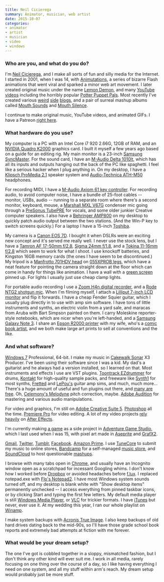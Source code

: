 ```yaml
---
title: Neil Cicierega
summary: Animator, musician, web artist
date: 2015-10-07
categories:
- animator
- artist
- musician
- video
- windows
---
```


### Who are you, and what do you do?

I'm [Neil Cicierega](http://www.neilcic.com/ "Neil's website."), and I make all sorts of fun and silly media for the Internet. I started in 2001, when I was 14, with [Animutations](http://www.animutation.com/ "Neil's Flash animations."), a series of bizarre Flash animations that went viral and sparked a minor web art movement. I later created original music under the name [Lemon Demon](http://www.lemondemon.com/ "Neil's music."), and many [YouTube videos](https://www.youtube.com/user/NeilCicierega "Neil's YouTube videos.") including the horribly popular [Potter Puppet Pals](https://www.youtube.com/watch?v=Tx1XIm6q4r4 "Neil's Harry Potter puppet video."). Most recently I've created various [weird](http://www.windows95tips.com/ "Neil's serious Windows 95 tips.") [side](http://outslide.tumblr.com/ "Neil's SlideShare image collection.") [blogs](http://google-suggest.tumblr.com/ "Neil's collection og Google search suggestions."), and a pair of surreal mashup albums called [Mouth Sounds](http://www.neilcic.com/mouthsounds "Neil's mashup album.") and [Mouth Silence](http://www.neilcic.com/mouthsilence "Neil's other mashup album.").

I continue to make original music, YouTube videos, and animated GIFs. I have a Patreon [right here](https://www.patreon.com/NeilC "Neil's Patreon account.").

### What hardware do you use?

My computer is a PC with an Intel Core i7 920 2.66G, 12GB of RAM, and an [NVIDIA Quadro K2000][quadro-k2000] graphics card. I built it myself a few years ago based on a guide for an editing rig. My main monitor is a 23-inch [Samsung SyncMaster][syncmaster-2343bwx]. For the sound card, I have an [M-Audio Delta 1010lt][delta-1010lt], which has all its inputs and outputs hanging out the back of the PC like spaghetti. I feel like a serious hacker when I plug anything in. On my desktop, I have a [Klipsch ProMedia 2.1][promedia-2.1] speaker system and [Audio-Technica ATH-M50][ath-m50] headphones.

For recording MIDI, I have a [M-Audio Axiom 61 key controller][axiom-61]. For recording audio, to avoid computer noise, I have a bundle of 25-foot cables -- monitor, USBs, audio -- running to a separate room where there's a second monitor, keyboard, mouse, a [Marshall MXL V67G][mxl-v67g] condenser mic going through a [PreSonus TubePRE][tubepre] for vocals, and some older junkier Creative computer speakers. I also have a [Behringer AMP800][amp800] on my desktop to quickly patch audio output between the two stations. (And the Win-P key to switch screens quickly.) For a laptop I have a 15-inch [Toshiba][satellite-radius-p55w-b5318].

My camera is a [Canon EOS 7D][eos-7d]. I bought it when DSLRs were an
exciting new concept and it's served me really well. I never use the stock lens, but I have a [Tamron AF 17-50mm f/2.8][af-17-50mm-f2.8-xr-di-ii-ld], [Sigma 24mm f/1.8][24mm-f1.8-ex-dg], and a [Tokina 11-16mm f/2.8][11-16mm-f2.8-at-x116-pro-dx] which seem to work for what I shoot. I use knockoff batteries, and Kingston 16GB memory cards (the ones I have seem to be discontinued.) My tripod is a [Manfrotto 701HDV head][701hdv-pro-fluid-video-mini-head] on [055XPROB legs][055xprob], which have a neat feature for pointing the camera straight down at the floor which can come in handy for things like animation. I have a wall with a [green screen][chroma-key-green] pinned up. For lights I usually just use cheap clamp lights.

For portable audio recording I use a [Zoom H4n digital recorder][h4n], and a [Rode NTG2 shotgun mic][ntg2]. When I'm filming myself, I attach a [Lilliput 7-inch LCD monitor][668gl-70np-h-y] and flip it forwards. I have a cheap Fender Squier guitar, which I usually plug directly in to use with amp sim software. I have tons of little instruments and synths, an electric violin from a yard sale, and maracas from Aruba with Bart Simpson painted on them. I carry Moleskine reporter-style notebooks, which are nicer when you're left-handed, and a [Samsung Galaxy Note 3][galaxy-note-3]. I share an [Epson R2000 printer][stylus-photo-r2000] with my wife, who's a [comic book artist](http://www.mingdoyle.com/ "Ming's website."), and we both make large art prints to sell at conventions and the like.

### And what software?

[Windows 7][windows-7] Professional, 64-bit. I make my music in [Cakewalk Sonar][sonar] X3 Producer. I've been using their software since I was a kid. My dad's a guitarist and he always had a version installed, so I learned on that. Most instruments and effects I use are VST plugins. [Toontrack EZdrummer][ezdrummer] for drums, [Kontakt][] for high-quality sample packs, and freeware like [Synth1][] for most synths, [Fretted][fretted-synth] and [LePou's](http://lepouplugins.blogspot.com/ "Leo's plugin website.") guitar amp sims, and much, much more... There's a huge amount of useful and fun plugins out there, and [many are free](http://bedroomproducersblog.com/free-vst-plugins/ "An article about the best free VST plugins."). Oh, [Celemony's Melodyne][melodyne] pitch correction, maybe. [Adobe Audition][audition] for mastering and various audio manipulations.

For video and graphics, I'm still on [Adobe Creative Suite 5][creative-suite]. [Photoshop][] all the time. [Premiere Pro][premiere-pro] for video editing. A lot of my video projects [rely](https://www.youtube.com/watch?v=LvrCoDZUwRg "Neil's Goosebumps video on YouTube.") [heavily](https://www.youtube.com/watch?v=XAsPeY8BsQU "Neil's MOUTH video on YouTube.") on [After Effects][after-effects].

I'm currently making [a game](https://twitter.com/iconarchitect10 "Neil's game's Twitter account.") as a side project in [Adventure Game Studio][adventure-game-studio], which I last used when I was 15, with pixel art made in [Aseprite][] and [GrafX2][].

[Gmail][], [Twitter][], [Tumblr][], [Facebook][]. [Amazon Prime][amazon-prime]. I use [TuneCore][] to submit my music to online stores, [Bandcamp][] for a self-managed [music store](http://lemondemon.bandcamp.com/ "Neil's Bandcamp store."), and [SoundCloud][] to host questionable [mashups](https://soundcloud.com/neilcic "Neil's SoundCloud account.").

I browse with many tabs open in [Chrome][], and usually have an Incognito window open as a scratchpad for incessant Googling whims. I don't know how I worked before [Dropbox][] or avoided headaches before [f.lux][]. I replaced notepad.exe with [Flo's Notepad2][notepad2]. I have most Windows system sounds turned off, and my desktop is blank white with "Show desktop items" permanently unchecked -- I access everything from pinned taskbar icons, or by clicking Start and typing the first few letters. My default media player is still [Windows Media Player][windows-media-player], or [VLC][] for trickier formats. I have [iTunes][] but never, ever use it. At my wedding this year, I ran our whole playlist on [Winamp][].

I make system backups with [Acronis True Image][true-image]. I also keep backups of old hard drives dating back to the mid-90s, so I'll have those grade school book reports and extremely bad attempts at fiction with me forever.

### What would be your dream setup?

The one I've got is cobbled together in a sloppy, mismatched fashion, but I don't think any other kind will ever suit me. I work in all media, rarely focusing on one thing over the course of a day, so I like having everything I need on one system, and all my stuff within arm's reach. My dream setup would probably just be more stuff.

[055xprob]: http://web.archive.org/web/20210623133122/https://www.amazon.com/dp/B00IQ7PT50 "Tripod legs."
[11-16mm-f2.8-at-x116-pro-dx]: http://web.archive.org/web/20230420192935/https://www.amazon.com/dp/B0014Z3XMC "A zoom lens."
[24mm-f1.8-ex-dg]: https://www.amazon.com/dp/B00005RKSO "A macro lens."
[668gl-70np-h-y]: http://web.archive.org/web/20220320115258/https://www.lilliputuk.com/monitors/hdmi/668gl/ "A 7 inch HDMI field monitor."
[701hdv-pro-fluid-video-mini-head]: https://www.manfrotto.com/global/ "An adjustable tripod head."
[adventure-game-studio]: http://web.archive.org/web/20230814183945/https://www.adventuregamestudio.co.uk/ "A GUI for creating point-and-click games."
[af-17-50mm-f2.8-xr-di-ii-ld]: http://web.archive.org/web/20230408035017/https://www.amazon.com/dp/B000EXR0SI "A camera lens."
[after-effects]: https://www.adobe.com/products/aftereffects.html "Motion graphics and video editing software."
[amazon-prime]: https://en.wikipedia.org/wiki/Amazon.com#Amazon_Prime "A membership service for Amazon."
[amp800]: https://community.musictribe.com/Categories/Behringer/Signal-Processors/Headphone-Amplifiers/AMP800/p/P0331 "A headphone amplifier."
[aseprite]: https://www.aseprite.org/ "A pixel editor and animation tool."
[ath-m50]: http://web.archive.org/web/20230409072021/https://www.audio-technica.com/en-us/ath-m50 "Studio headphones."
[audition]: https://creative.adobe.com/products/audition "An audio editing software suite."
[axiom-61]: http://web.archive.org/web/20140626092020/http://www.m-audio.com/products/en_us/Axiom61.html "A USB MIDI controller."
[bandcamp]: https://bandcamp.com/ "A service for buying music directly from artists."
[chroma-key-green]: https://www.eefx.com/eefx2/store/chroma_key_greenscreen_bk.html "A green screen backdrop.."
[chrome]: https://www.google.com/intl/en/chrome/ "A WebKit-based browser, where each tab runs in its own thread."
[creative-suite]: https://www.adobe.com/creativecloud.html "A collection of design tools."
[delta-1010lt]: https://m-audio.com/products/view/delta-1010lt "A soundcard with multiple input sources."
[dropbox]: https://www.dropbox.com/ "Online syncing and storage."
[eos-7d]: http://web.archive.org/web/20151105102657/http://www.usa.canon.com/cusa/consumer/products/cameras/slr_cameras/eos_7d "An 18 megapixel digital SLR."
[ezdrummer]: https://en.wikipedia.org/wiki/EZdrummer "Drum sampler software."
[f.lux]: https://justgetflux.com/ "A tool to make the colour of your screen adapt to the current time of day."
[facebook]: https://www.facebook.com/ "A social networking site."
[fretted-synth]: https://rekkerd.org/fretted-synth/ "A collection of synthesiser instruments."
[galaxy-note-3]: https://en.wikipedia.org/wiki/Samsung_Galaxy_Note_3 "A phone/tablet."
[gmail]: https://en.wikipedia.org/wiki/Gmail "Web-based email."
[grafx2]: http://pulkomandy.tk/projects/GrafX2 "A bitmap image editor."
[h4n]: http://web.archive.org/web/20150212190215/http://www.zoom.co.jp/english/products/h4n/ "A digital audio recorder."
[itunes]: https://www.apple.com/itunes/ "A jukebox application and online store."
[kontakt]: https://www.native-instruments.com/en/products/komplete/samplers/kontakt-7/ "A large sound library."
[melodyne]: https://www.celemony.com/en/melodyne/what-is-melodyne "Specialised audio editing software."
[mxl-v67g]: http://web.archive.org/web/20210301054614/http://www.mxlmics.com/microphones/studio/V67g/ "A condenser microphone."
[notepad2]: https://www.flos-freeware.ch/notepad2.html "A basic text editor."
[ntg2]: http://web.archive.org/web/20220323181328/https://www.rode.com/microphones/ntg-2 "A condenser shotgun microphone."
[photoshop]: https://www.adobe.com/products/photoshop.html "A bitmap image editor."
[premiere-pro]: https://en.wikipedia.org/wiki/Adobe_Premiere_Pro "A video editing suite."
[promedia-2.1]: http://web.archive.org/web/20230706192957/https://www.klipsch.com/products/promedia-2-1-computer-speakers "Computer speakers."
[quadro-k2000]: http://web.archive.org/web/20230706220332/https://www.amazon.com/NVIDIA-Quadro-K2000-Graphics-PNY/dp/B00BLTE7DA "A video card."
[satellite-radius-p55w-b5318]: http://web.archive.org/web/20150913090442/http://www.toshiba.com:80/us/computers/laptops/satellite/Radius/P55W-B5318 "A 15.6 inch touchscreen laptop."
[sonar]: http://web.archive.org/web/20230605024924/http://www.cakewalk.com/Products/SONAR "Audio editing software."
[soundcloud]: https://soundcloud.com/ "An audio creation and sharing service."
[stylus-photo-r2000]: http://web.archive.org/web/20210118071153/https://www.amazon.com/Epson-Wireless-Wide-Format-Printer-C11CB35201/dp/B00507NEBA "A printer that supports archival prints."
[syncmaster-2343bwx]: http://web.archive.org/web/20210422005033/http://www.amazon.com/Samsung-2343BWX-23-Inch-LCD-Monitor/dp/B001N0H8YW "A 23 inch LCD monitor."
[synth1]: https://info-geocities.yahoo.co.jp:443/daichi1969/softsynth/ "Synthesiser software."
[true-image]: https://www.acronis.com/en-us/products/true-image/ "Backup software for Windows."
[tubepre]: https://legacy.presonus.com/products/TubePRE "A single channel preamp."
[tumblr]: https://www.tumblr.com/ "An online personal publishing platform."
[tunecore]: http://web.archive.org/web/20221226044239/https://www.tunecore.com/ "A service for distributing music to online music stores."
[twitter]: http://web.archive.org/web/20230525035323/https://twitter.com/ "An online micro-blogging platform."
[vlc]: http://www.videolan.org/vlc/ "An open-source media player."
[winamp]: https://www.winamp.com/home-static.html "A media player."
[windows-7]: https://en.wikipedia.org/wiki/Windows_7 "An operating system."
[windows-media-player]: https://en.wikipedia.org/wiki/Windows_Media_Player "Audio/media jukebox software."
